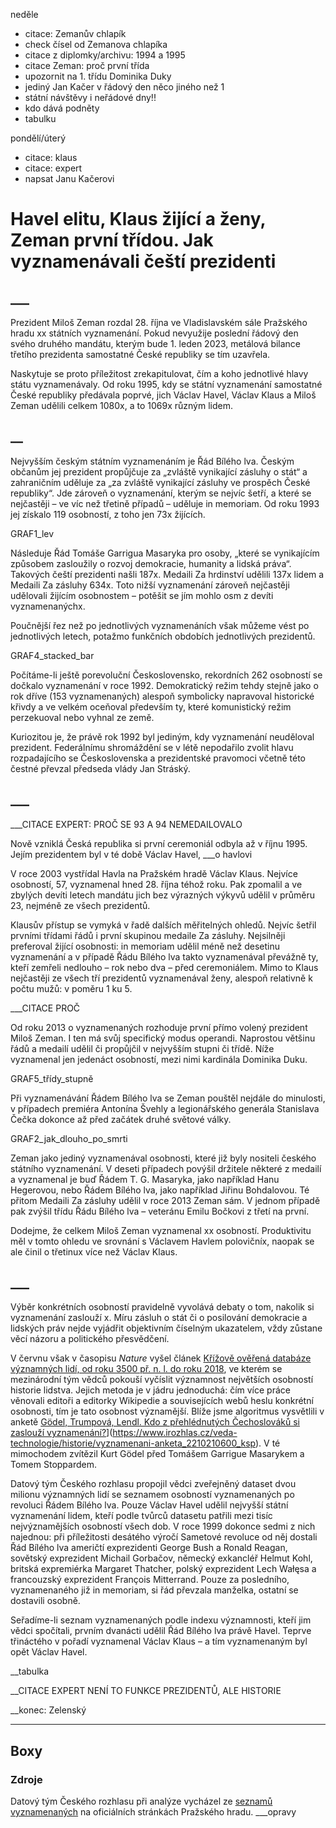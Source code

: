 neděle

- citace: Zemanův chlapík
- check čísel od Zemanova chlapíka
- citace z diplomky/archivu: 1994 a 1995
- citace Zeman: proč první třída
- upozornit na 1. třídu Dominika Duky
- jediný Jan Kačer v řádový den něco jiného než 1
- státní návštěvy i neřádové dny!!
- kdo dává podněty
- tabulku

pondělí/úterý

- citace: klaus
- citace: expert
- napsat Janu Kačerovi

# Havel elitu, Klaus žijící a ženy, Zeman první třídou. Jak vyznamenávali čeští prezidenti

## ___

Prezident Miloš Zeman rozdal 28. října ve Vladislavském sále Pražského hradu xx státních vyznamenání. Pokud nevyužije poslední řádový den svého druhého mandátu, kterým bude 1. leden 2023, metálová bilance třetího prezidenta samostatné České republiky se tím uzavřela.



Naskytuje se proto příležitost zrekapitulovat, čím a koho jednotlivé hlavy státu vyznamenávaly. Od roku 1995, kdy se státní vyznamenání samostatné České republiky předávala poprvé, jich Václav Havel, Václav Klaus a Miloš Zeman udělili celkem 1080x, a to 1069x různým lidem.

## __

Nejvyšším českým státním vyznamenáním je Řád Bílého lva. Českým občanům jej prezident propůjčuje za „zvláště vynikající zásluhy o stát“ a zahraničním uděluje za „za zvláště vynikající zásluhy ve prospěch České republiky“. Jde zároveň o vyznamenání, kterým se nejvíc šetří, a které se nejčastěji – ve víc než třetině případů – uděluje in memoriam. Od roku 1993 jej získalo 119 osobností, z toho jen 73x žijících.



GRAF1_lev



Následuje Řád Tomáše Garrigua Masaryka pro osoby, „které se vynikajícím způsobem zasloužily o rozvoj demokracie, humanity a lidská práva“. Takových čeští prezidenti našli 187x. Medaili Za hrdinství udělili 137x lidem a Medaili Za zásluhy 634x. Toto nižší vyznamenání zároveň nejčastěji udělovali žijícím osobnostem – potěšit se jím mohlo osm z devíti vyznamenanýchx.



Poučnější řez než po jednotlivých vyznamenáních však můžeme vést po jednotlivých letech, potažmo funkčních obdobích jednotlivých prezidentů.



GRAF4_stacked_bar



Počítáme-li ještě porevoluční Československo, rekordních 262 osobností se dočkalo vyznamenání v roce 1992. Demokratický režim tehdy stejně jako o rok dříve (153 vyznamenaných) alespoň symbolicky napravoval historické křivdy a ve velkém oceňoval především ty, které komunistický režim perzekuoval nebo vyhnal ze země. 



Kuriozitou je, že právě rok 1992 byl jediným, kdy vyznamenání neuděloval prezident. Federálnímu shromáždění se v létě nepodařilo zvolit hlavu rozpadajícího se Československa a prezidentské pravomoci včetně této čestné převzal předseda vlády Jan Stráský. 

## ___

___CITACE EXPERT: PROČ SE 93 A 94 NEMEDAILOVALO



Nově vzniklá Česká republika si první ceremoniál odbyla až v říjnu 1995. Jejím prezidentem byl v té době Václav Havel, ___o havlovi



V roce 2003 vystřídal Havla na Pražském hradě Václav Klaus. Nejvíce osobností, 57, vyznamenal hned 28. října téhož roku. Pak zpomalil a ve zbylých devíti letech mandátu jich bez výrazných výkyvů udělil v průměru 23, nejméně ze všech prezidentů.



Klausův přístup se vymyká v řadě dalších měřitelných ohledů. Nejvíc šetřil prvními třídami řádů i první skupinou medaile Za zásluhy. Nejsilněji preferoval žijící osobnosti: in memoriam udělil méně než desetinu vyznamenání a v případě Řádu Bílého lva takto vyznamenával převážně ty, kteří zemřeli nedlouho – rok nebo dva – před ceremoniálem. Mimo to Klaus nejčastěji ze všech tří prezidentů vyznamenával ženy, alespoň relativně k počtu mužů: v poměru 1 ku 5.



___CITACE PROČ



Od roku 2013 o vyznamenaných rozhoduje první přímo volený prezident Miloš Zeman. I ten má svůj specifický modus operandi. Naprostou většinu řádů a medailí udělil či propůjčil v nejvyšším stupni či třídě. Níže vyznamenal jen jedenáct osobností, mezi nimi kardinála Dominika Duku.



GRAF5_třídy_stupně



Při vyznamenávání Řádem Bílého lva se Zeman pouštěl nejdále do minulosti, v případech premiéra Antonína Švehly a legionářského generála Stanislava Čečka dokonce až před začátek druhé světové války.



GRAF2_jak_dlouho_po_smrti



Zeman jako jediný vyznamenával osobnosti, které již byly nositeli českého státního vyznamenání. V deseti případech povýšil držitele některé z medailí a vyznamenal je buď Řádem T. G. Masaryka, jako například Hanu Hegerovou, nebo Řádem Bílého lva, jako například Jiřinu Bohdalovou. Té přitom Medaili Za zásluhy udělil v roce 2013 Zeman sám. V jednom případě pak zvýšil třídu Řádu Bílého lva – veteránu Emilu Bočkovi z třetí na první.



Dodejme, že celkem Miloš Zeman vyznamenal xx osobností. Produktivitu měl v tomto ohledu ve srovnání s Václavem Havlem polovičníx, naopak se ale činil o třetinux více než Václav Klaus.

## ___

Výběr konkrétních osobností pravidelně vyvolává debaty o tom, nakolik si vyznamenání zaslouží x. Míru zásluh o stát či o posilování demokracie a lidských práv nejde vyjádřit objektivním číselným ukazatelem, vždy zůstane věcí názoru a politického přesvědčení. 



V červnu však v časopisu _Nature_ vyšel článek [Křížově ověřená databáze významných lidí, od roku 3500 př. n. l. do roku 2018](https://www.nature.com/articles/s41597-022-01369-4), ve kterém se mezinárodní tým vědců pokouší vyčíslit významnost největších osobností historie lidstva. Jejich metoda je v jádru jednoduchá: čím více práce věnovali editoři a editorky Wikipedie a souvisejících webů heslu konkrétní osobnosti, tím je tato osobnost významější. Blíže jsme algoritmus vysvětlili v anketě [Gödel, Trumpová, Lendl. Kdo z přehlédnutých Čechoslováků si zaslouží vyznamenání?](https://www.irozhlas.cz/veda-technologie/historie/vyznamenani-anketa_2210210600_ksp)](https://www.irozhlas.cz/veda-technologie/historie/vyznamenani-anketa_2210210600_ksp). V té mimochodem zvítězil Kurt Gödel před Tomášem Garrigue Masarykem a Tomem Stoppardem.



Datový tým Českého rozhlasu propojil vědci zveřejněný dataset dvou milionu významných lidí se seznamem osobností vyznamenaných po revoluci Řádem Bílého lva. Pouze Václav Havel udělil nejvyšší státní vyznamenání lidem, kteří podle tvůrců datasetu patřili mezi tisíc nejvýznamějších osobností všech dob. V roce 1999 dokonce sedmi z nich najednou: při příležitosti desátého výročí Sametové revoluce od něj dostali Řád Bílého lva američtí exprezidenti George Bush a Ronald Reagan, sovětský exprezident Michail Gorbačov, německý exkancléř Helmut Kohl, britská expremiérka Margaret Thatcher, polský exprezident Lech Wałęsa a francouzský exprezident François Mitterrand. Pouze za posledního, vyznamenaného již in memoriam, si řád převzala manželka, ostatní se dostavili osobně.



Seřadíme-li seznam vyznamenaných podle indexu významnosti, kteří jim vědci spočítali, prvním dvanácti udělil Řád Bílého lva právě Havel. Teprve třináctého v pořadí vyznamenal Václav Klaus – a tím vyznamenaným byl opět Václav Havel. 



__tabulka



__CITACE EXPERT NENÍ TO FUNKCE PREZIDENTŮ, ALE HISTORIE



__konec: Zelenský



***

## Boxy

### Zdroje

Datový tým Českého rozhlasu při analýze vycházel ze [seznamů vyznamenaných](https://www.hrad.cz/cs/ceska-republika/statni-vyznamenani) na oficiálních stránkách Pražského hradu. ___opravy